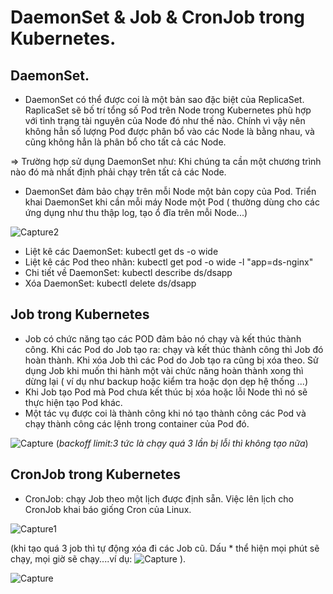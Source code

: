 # DaemonSet & Job & CronJob trong Kubernetes.
## DaemonSet.
* DaemonSet có thể được coi là một bản sao đặc biệt của ReplicaSet. RaplicaSet sẽ bố trí tổng số Pod trên Node trong Kubernetes phù hợp với tình trạng tài nguyên của Node đó như thế nào. Chính vì vậy nên không hẳn số lượng Pod được phân bổ vào các Node là bằng nhau, và cũng không hẳn là phân bổ cho tất cả các Node.

=> Trường hợp sử dụng DaemonSet như: Khi chúng ta cần một chương trình nào đó mà nhất định phải chạy trên tất cả các Node.
* DaemonSet đảm bảo chạy trên mỗi Node một bản copy của Pod. Triển khai DaemonSet khi cần mỗi máy Node một Pod ( thường dùng cho các ứng dụng như thu thập log, tạo ổ đĩa trên mỗi Node...)

![Capture2](https://user-images.githubusercontent.com/63154819/95160035-bca9d600-07c9-11eb-8d28-8cd6871f8b43.PNG)
* Liệt kê các DaemonSet: kubectl get ds -o wide
* Liệt kê các Pod theo nhãn: kubectl get pod -o wide -l "app=ds-nginx"
* Chi tiết về DaemonSet: kubectl describe ds/dsapp
* Xóa DaemonSet: kubectl delete ds/dsapp

## Job trong Kubernetes
* Job có chức năng tạo các POD đảm bảo nó chạy và kết thúc thành công. Khi các Pod do Job tạo ra: chạy và kết thúc thành công thì Job đó hoàn thành. Khi xóa Job thì các Pod do Job tạo ra cũng bị xóa theo. Sử dụng Job khi muốn thi hành một vài chức năng hoàn thành xong thì dừng lại ( ví dụ như backup hoặc kiểm tra hoặc dọn dẹp hệ thống ...)
* Khi Job tạo Pod mà Pod chưa kết thúc bị xóa hoặc lỗi Node thì nó sẽ thực hiện tạo Pod khác. 
* Một tác vụ được coi là thành công khi nó tạo thành công các Pod và chạy thành công các lệnh trong container của Pod đó.

![Capture](https://user-images.githubusercontent.com/63154819/95161735-2330f300-07ce-11eb-8006-58e665c43c15.PNG)
(*backoff limit:3 tức là chạy quá 3 lần bị lỗi thì không tạo nữa*)

## CronJob trong Kubernetes
* CronJob: chạy Job theo một lịch được định sẵn. Việc lên lịch cho CronJob khai báo giống Cron của Linux.

![Capture1](https://user-images.githubusercontent.com/63154819/95161881-8458c680-07ce-11eb-9294-430d2bbe5701.PNG)

(khi tạo quá 3 job thì tự động xóa đi các Job cũ. Dấu * thể hiện mọi phút sẽ chạy, mọi giờ sẽ chạy....ví dụ: ![Capture](https://user-images.githubusercontent.com/63154819/95162967-11048400-07d1-11eb-974b-8a42562e64ae.PNG)
 ).
 
![Capture](https://user-images.githubusercontent.com/63154819/95163219-9720ca80-07d1-11eb-816d-35d077c728b0.PNG)
